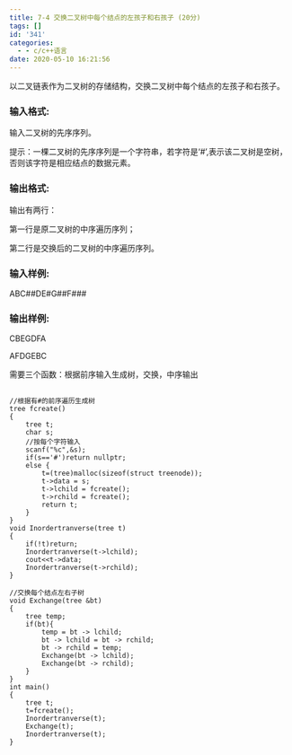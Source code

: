 ```yaml
---
title: 7-4 交换二叉树中每个结点的左孩子和右孩子 (20分)
tags: []
id: '341'
categories:
  - - c/c++语言
date: 2020-05-10 16:21:56
---
```


以二叉链表作为二叉树的存储结构，交换二叉树中每个结点的左孩子和右孩子。

### 输入格式:

输入二叉树的先序序列。

提示：一棵二叉树的先序序列是一个字符串，若字符是‘#’,表示该二叉树是空树，否则该字符是相应结点的数据元素。

### 输出格式:

输出有两行：

第一行是原二叉树的中序遍历序列；

第二行是交换后的二叉树的中序遍历序列。

### 输入样例:

ABC##DE#G##F###

### 输出样例:

CBEGDFA

AFDGEBC

需要三个函数：根据前序输入生成树，交换，中序输出

```

//根据有#的前序遍历生成树
tree fcreate()
{
    tree t;
    char s;
    //按每个字符输入
    scanf("%c",&s);
    if(s=='#')return nullptr;
    else {
        t=(tree)malloc(sizeof(struct treenode));
        t->data = s;
        t->lchild = fcreate();
        t->rchild = fcreate();
        return t;
    }
}
void Inordertranverse(tree t)
{
    if(!t)return;
    Inordertranverse(t->lchild);
    cout<<t->data;
    Inordertranverse(t->rchild);
}

//交换每个结点左右子树
void Exchange(tree &bt)
{
    tree temp;
    if(bt){
        temp = bt -> lchild;
        bt -> lchild = bt -> rchild;
        bt -> rchild = temp;
        Exchange(bt -> lchild);
        Exchange(bt -> rchild);
    }
}
int main()
{
    tree t;
    t=fcreate();
    Inordertranverse(t);
    Exchange(t);
    Inordertranverse(t);
}
```